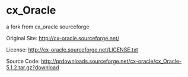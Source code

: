 cx_Oracle
=========

a fork from cx_oracle sourceforge

Original Site:
http://cx-oracle.sourceforge.net/

License:
http://cx-oracle.sourceforge.net/LICENSE.txt

Source Code:
http://prdownloads.sourceforge.net/cx-oracle/cx_Oracle-5.1.2.tar.gz?download
